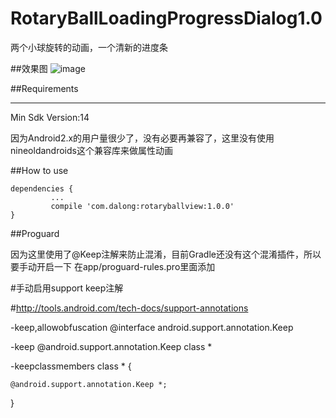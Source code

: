 # RotaryBallLoadingProgressDialog1.0
两个小球旋转的动画，一个清新的进度条

##效果图
![image](https://github.com/dalong982242260/RotaryBallLoadingProgressDialog1.0/blob/master/screenshot/twoballrotationprogressbar.gif)

##Requirements

---

Min Sdk Version:14

因为Android2.x的用户量很少了，没有必要再兼容了，这里没有使用nineoldandroids这个兼容库来做属性动画


##How to use

    dependencies {
             ...
             compile 'com.dalong:rotaryballview:1.0.0'
    }



##Proguard


因为这里使用了@Keep注解来防止混淆，目前Gradle还没有这个混淆插件，所以要手动开启一下
在app/proguard-rules.pro里面添加

\#手动启用support keep注解

\#http://tools.android.com/tech-docs/support-annotations

-keep,allowobfuscation @interface android.support.annotation.Keep

-keep @android.support.annotation.Keep class *

-keepclassmembers class * {

    @android.support.annotation.Keep *;
}



